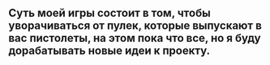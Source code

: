 ## Суть моей игры состоит в том, чтобы уворачиваться от пулек, которые выпускают в вас пистолеты, на этом пока что все, но я буду дорабатывать новые идеи к проекту.
